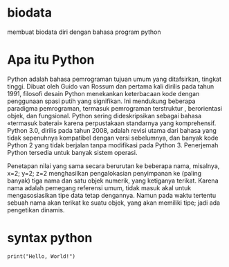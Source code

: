 # biodata
membuat biodata diri dengan bahasa program python


# Apa itu Python

Python adalah bahasa pemrograman tujuan umum yang ditafsirkan, tingkat tinggi. Dibuat oleh Guido van Rossum dan pertama kali dirilis pada tahun 1991, filosofi desain Python menekankan keterbacaan kode dengan penggunaan spasi putih yang signifikan. Ini mendukung beberapa paradigma pemrograman, termasuk pemrograman terstruktur , berorientasi objek, dan fungsional. Python sering dideskripsikan sebagai bahasa «termasuk baterai» karena perpustakaan standarnya yang komprehensif.
Python 3.0, dirilis pada tahun 2008, adalah revisi utama dari bahasa yang tidak sepenuhnya kompatibel dengan versi sebelumnya, dan banyak kode Python 2 yang tidak berjalan tanpa modifikasi pada Python 3.
Penerjemah Python tersedia untuk banyak sistem operasi.

Penetapan nilai yang sama secara berurutan ke beberapa nama, misalnya, x=2; y=2; z=2 menghasilkan pengalokasian penyimpanan ke (paling banyak) tiga nama dan satu objek numerik, yang ketiganya terikat. Karena nama adalah pemegang referensi umum, tidak masuk akal untuk mengasosiasikan tipe data tetap dengannya. Namun pada waktu tertentu sebuah nama akan terikat ke suatu objek, yang akan memiliki tipe; jadi ada pengetikan dinamis.


# syntax python 
`print("Hello, World!")`

